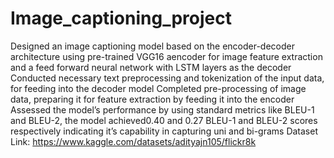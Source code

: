 # Image_captioning_project
Designed an image captioning model based on the encoder-decoder architecture using pre-trained VGG16 aencoder for image feature extraction and a feed forward neural network with LSTM layers as the decoder
Conducted necessary text preprocessing and tokenization of the input data, for feeding into the decoder model
Completed pre-processing of image data, preparing it for feature extraction by feeding it into the encoder
Assessed the model’s performance by using standard metrics like BLEU-1 and BLEU-2, the model achieved0.40 and 0.27 BLEU-1 and BLEU-2 scores respectively indicating it’s capability in capturing uni and bi-grams
Dataset Link: https://www.kaggle.com/datasets/adityajn105/flickr8k

